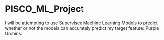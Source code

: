 # PISCO_ML_Project
I will be attempting to use Supervised Machine Learning Models to predict whether or not the models can accurately predict my target feature: Purple Urchins.
